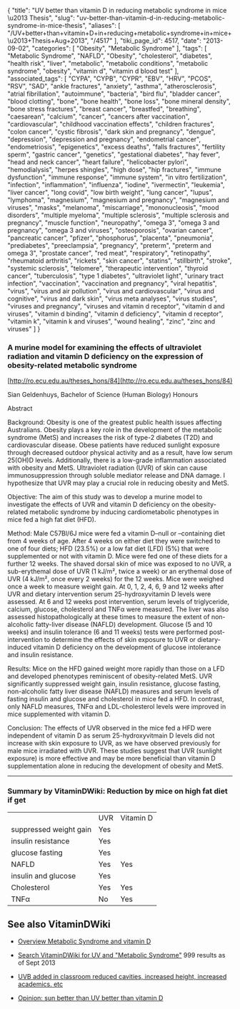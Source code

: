 {
    "title": "UV better than vitamin D in reducing metabolic syndrome in mice \u2013 Thesis",
    "slug": "uv-better-than-vitamin-d-in-reducing-metabolic-syndrome-in-mice-thesis",
    "aliases": [
        "/UV+better+than+vitamin+D+in+reducing+metabolic+syndrome+in+mice+\u2013+Thesis+Aug+2013",
        "/4517"
    ],
    "tiki_page_id": 4517,
    "date": "2013-09-02",
    "categories": [
        "Obesity",
        "Metabolic Syndrome"
    ],
    "tags": [
        "Metabolic Syndrome",
        "NAFLD",
        "Obesity",
        "cholesterol",
        "diabetes",
        "health risk",
        "liver",
        "metabolic",
        "metabolic conditions",
        "metabolic syndrome",
        "obesity",
        "vitamin d",
        "vitamin d blood test"
    ],
    "associated_tags": [
        "CYPA",
        "CYPB",
        "CYPR",
        "EBV",
        "HRV",
        "PCOS",
        "RSV",
        "SAD",
        "ankle fractures",
        "anxiety",
        "asthma",
        "atherosclerosis",
        "atrial fibrillation",
        "autoimmune",
        "bacteria",
        "bird flu",
        "bladder cancer",
        "blood clotting",
        "bone",
        "bone health",
        "bone loss",
        "bone mineral density",
        "bone stress fractures",
        "breast cancer",
        "breastfed",
        "breathing",
        "caesarean",
        "calcium",
        "cancer",
        "cancers after vaccination",
        "cardiovascular",
        "childhood vaccination effects",
        "children fractures",
        "colon cancer",
        "cystic fibrosis",
        "dark skin and pregnancy",
        "dengue",
        "depression",
        "depression and pregnancy",
        "endometrial cancer",
        "endometriosis",
        "epigenetics",
        "excess deaths",
        "falls fractures",
        "fertility sperm",
        "gastric cancer",
        "genetics",
        "gestational diabetes",
        "hay fever",
        "head and neck cancer",
        "heart failure",
        "helicobacter pylori",
        "hemodialysis",
        "herpes shingles",
        "high dose",
        "hip fractures",
        "immune dysfunction",
        "immune response",
        "immune system",
        "in vitro fertilization",
        "infection",
        "inflammation",
        "influenza",
        "iodine",
        "ivermectin",
        "leukemia",
        "liver cancer",
        "long covid",
        "low birth weight",
        "lung cancer",
        "lupus",
        "lymphoma",
        "magnesium",
        "magnesium and pregnancy",
        "magnesium and viruses",
        "masks",
        "melanoma",
        "miscarriage",
        "mononucleosis",
        "mood disorders",
        "multiple myeloma",
        "multiple sclerosis",
        "multiple sclerosis and pregnancy",
        "muscle function",
        "neuropathy",
        "omega 3",
        "omega 3 and pregnancy",
        "omega 3 and viruses",
        "osteoporosis",
        "ovarian cancer",
        "pancreatic cancer",
        "pfizer",
        "phosphorus",
        "placenta",
        "pneumonia",
        "prediabetes",
        "preeclampsia",
        "pregnancy",
        "preterm",
        "preterm and omega 3",
        "prostate cancer",
        "red meat",
        "respiratory",
        "retinopathy",
        "rheumatoid arthritis",
        "rickets",
        "skin cancer",
        "statins",
        "stillbirth",
        "stroke",
        "systemic sclerosis",
        "telomere",
        "therapeutic intervention",
        "thyroid cancer",
        "tuberculosis",
        "type 1 diabetes",
        "ultraviolet light",
        "urinary tract infection",
        "vaccination",
        "vaccination and pregnancy",
        "viral hepatitis",
        "virus",
        "virus and air pollution",
        "virus and cardiovascular",
        "virus and cognitive",
        "virus and dark skin",
        "virus meta analyses",
        "virus studies",
        "viruses and pregnancy",
        "viruses and vitamin d receptor",
        "vitamin d and viruses",
        "vitamin d binding",
        "vitamin d deficiency",
        "vitamin d receptor",
        "vitamin k",
        "vitamin k and viruses",
        "wound healing",
        "zinc",
        "zinc and viruses"
    ]
}


### A murine model for examining the effects of ultraviolet radiation and vitamin D deficiency on the expression of obesity-related metabolic syndrome

[http://ro.ecu.edu.au/theses_hons/84](http://ro.ecu.edu.au/theses_hons/84)

Sian Geldenhuys, Bachelor of Science (Human Biology) Honours

Abstract

Background: Obesity is one of the greatest public health issues affecting Australians. Obesity plays a key role in the development of the metabolic syndrome (MetS) and increases the risk of type-2 diabetes (T2D) and cardiovascular disease. Obese patients have reduced sunlight exposure through decreased outdoor physical activity and as a result, have low serum 25(OH)D levels. Additionally, there is a low-grade inflammation associated with obesity and MetS. Ultraviolet radiation (UVR) of skin can cause immunosuppression through soluble mediator release and DNA damage. I hypothesize that UVR may play a crucial role in reducing obesity and MetS.

Objective: The aim of this study was to develop a murine model to investigate the effects of UVR and vitamin D deficiency on the obesity-related metabolic syndrome by inducing cardiometabolic phenotypes in mice fed a high fat diet (HFD).

Method: Male C57Bl/6J mice were fed a vitamin D–null or –containing diet from 4 weeks of age. After 4 weeks on either diet they were switched to one of four diets; HFD (23.5%) or a low fat diet (LFD) (5%) that were supplemented or not with vitamin D. Mice were fed one of these diets for a further 12 weeks. The shaved dorsal skin of mice was exposed to no UVR, a sub-erythemal dose of UVR (1 kJ/m², twice a week) or an erythemal dose of UVR (4 kJ/m², once every 2 weeks) for the 12 weeks. Mice were weighed once a week to measure weight gain. At 0, 1, 2, 4, 6, 9 and 12 weeks after UVR and dietary intervention serum 25-hydroxyvitamin D levels were assessed. At 6 and 12 weeks post intervention, serum levels of triglyceride, calcium, glucose, cholesterol and TNFα were measured. The liver was also assessed histopathologically at these times to measure the extent of non-alcoholic fatty-liver disease (NAFLD) development. Glucose (5 and 10 weeks) and insulin tolerance (6 and 11 weeks) tests were performed post-intervention to determine the effects of skin exposure to UVR or dietary-induced vitamin D deficiency on the development of glucose intolerance and insulin resistance.

Results: Mice on the HFD gained weight more rapidly than those on a LFD and developed phenotypes reminiscent of obesity-related MetS. UVR significantly suppressed weight gain, insulin resistance, glucose fasting, non-alcoholic fatty liver disease (NAFLD) measures and serum levels of fasting insulin and glucose and cholesterol in mice fed a HFD. In contrast, only NAFLD measures, TNFα and LDL-cholesterol levels were improved in mice supplemented with vitamin D.

Conclusion: The effects of UVR observed in the mice fed a HFD were independent of vitamin D as serum 25-hydroxyvitmain D levels did not increase with skin exposure to UVR, as we have observed previously for male mice irradiated with UVR. These studies suggest that UVR (sunlight exposure) is more effective and may be more beneficial than vitamin D supplementation alone in reducing the development of obesity and MetS.

---

### Summary by VitaminDWiki: Reduction by mice on high fat diet if get

| | | |
| --- | --- | --- |
|  | UVR  | Vitamin D |
| suppressed weight gain | Yes |  |
| insulin resistance | Yes |  |
| glucose fasting | Yes |  |
| NAFLD | Yes | Yes |
| insulin and glucose | Yes |  |
| Cholesterol | Yes | Yes |
| TNFα  | No | Yes |

## See also VitaminDWiki

* [Overview Metabolic Syndrome and vitamin D](/tags/overview-metabolic-syndrome-and-vitamin-d.html)

* [Search VitaminDWiki for UV and "Metabolic Syndrome"](https://www.VitaminDWiki.com/Search+Results?hl=en&oe=UTF-8&ie=UTF-8&btnG=Google+Search&googles.x=0&googles.y=0&q=UV+%22metabolic+syndrome%22&domains=VitaminDWiki.com&sitesearch=VitaminDWiki.com) 999 results as of Sept 2013

* [UVB added in classroom reduced cavities, increased height, increased academics. etc](/posts/uvb-added-in-classroom-reduced-cavities-increased-height-increased-academics-etc)

* [Opinion: sun better than UV better than vitamin D](/tags/opinion-sun-better-than-uv-better-than-vitamin-d.html)